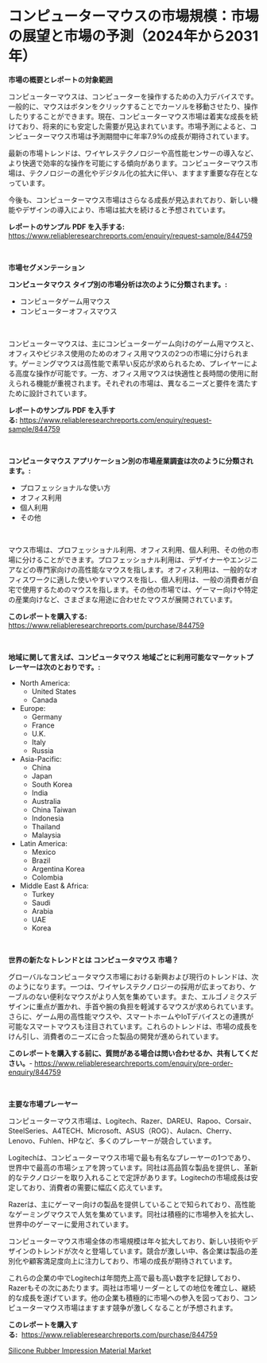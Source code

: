 <p><h1>コンピューターマウスの市場規模：市場の展望と市場の予測（2024年から2031年）</h1></p><p><strong>市場の概要とレポートの対象範囲</strong></p>
<p><p>コンピューターマウスは、コンピューターを操作するための入力デバイスです。一般的に、マウスはボタンをクリックすることでカーソルを移動させたり、操作したりすることができます。現在、コンピューターマウス市場は着実な成長を続けており、将来的にも安定した需要が見込まれています。市場予測によると、コンピューターマウス市場は予測期間中に年率7.9%の成長が期待されています。</p><p>最新の市場トレンドは、ワイヤレステクノロジーや高性能センサーの導入など、より快適で効率的な操作を可能にする傾向があります。コンピューターマウス市場は、テクノロジーの進化やデジタル化の拡大に伴い、ますます重要な存在となっています。</p><p>今後も、コンピューターマウス市場はさらなる成長が見込まれており、新しい機能やデザインの導入により、市場は拡大を続けると予想されています。</p></p>
<p><strong>レポートのサンプル PDF を入手する:</strong> <a href="https://www.reliableresearchreports.com/enquiry/request-sample/844759">https://www.reliableresearchreports.com/enquiry/request-sample/844759</a></p>
<p>&nbsp;</p>
<p><strong>市場セグメンテーション</strong></p>
<p><strong>コンピュータマウス タイプ別の市場分析は次のように分類されます。:</strong></p>
<p><ul><li>コンピュータゲーム用マウス</li><li>コンピューターオフィスマウス</li></ul></p>
<p>&nbsp;</p>
<p><p>コンピューターマウスは、主にコンピューターゲーム向けのゲーム用マウスと、オフィスやビジネス使用のためのオフィス用マウスの2つの市場に分けられます。ゲーミングマウスは高性能で素早い反応が求められるため、プレイヤーによる高度な操作が可能です。一方、オフィス用マウスは快適性と長時間の使用に耐えられる機能が重視されます。それぞれの市場は、異なるニーズと要件を満たすために設計されています。</p></p>
<p><strong>レポートのサンプル PDF を入手する:</strong>&nbsp;<a href="https://www.reliableresearchreports.com/enquiry/request-sample/844759">https://www.reliableresearchreports.com/enquiry/request-sample/844759</a></p>
<p>&nbsp;</p>
<p><strong> コンピュータマウス アプリケーション別の市場産業調査は次のように分類されます。:</strong></p>
<p><ul><li>プロフェッショナルな使い方</li><li>オフィス利用</li><li>個人利用</li><li>その他</li></ul></p>
<p>&nbsp;</p>
<p><p>マウス市場は、プロフェッショナル利用、オフィス利用、個人利用、その他の市場に分けることができます。プロフェッショナル利用は、デザイナーやエンジニアなどの専門家向けの高性能なマウスを指します。オフィス利用は、一般的なオフィスワークに適した使いやすいマウスを指し、個人利用は、一般の消費者が自宅で使用するためのマウスを指します。その他の市場では、ゲーマー向けや特定の産業向けなど、さまざまな用途に合わせたマウスが展開されています。</p></p>
<p><strong>このレポートを購入する:</strong>&nbsp; <a href="https://www.reliableresearchreports.com/purchase/844759">https://www.reliableresearchreports.com/purchase/844759</a></p>
<p>&nbsp;</p>
<p><strong>地域に関して言えば、コンピュータマウス 地域ごとに利用可能なマーケットプレーヤーは次のとおりです。:</strong></p>
<p><ul>
    <li>
        North America:
        <ul>
            <li>United States</li>
            <li>Canada</li>
        </ul>
    </li>
    <li>
        Europe:
        <ul>
            <li>Germany</li>
            <li>France</li>
            <li>U.K.</li>
            <li>Italy</li>
            <li>Russia</li>
        </ul>
    </li>
    <li>
        Asia-Pacific:
        <ul>
            <li>China</li>
            <li>Japan</li>
            <li>South Korea</li>
            <li>India</li>
            <li>Australia</li>
            <li>China Taiwan</li>
            <li>Indonesia</li>
            <li>Thailand</li>
            <li>Malaysia</li>
        </ul>
    </li>
    <li>
        Latin America:
        <ul>
            <li>Mexico</li>
            <li>Brazil</li>
            <li>Argentina Korea</li>
            <li>Colombia</li>
        </ul>
    </li>
    <li>
        Middle East & Africa:
        <ul>
            <li>Turkey</li>
            <li>Saudi</li>
            <li>Arabia</li>
            <li>UAE</li>
            <li>Korea</li>
        </ul>
    </li>
    </ul></p>
<p>&nbsp;</p>
<p><strong>世界の新たなトレンドとは コンピュータマウス 市場？</strong></p>
<p><p>グローバルなコンピュータマウス市場における新興および現行のトレンドは、次のようになります。一つは、ワイヤレステクノロジーの採用が広まっており、ケーブルのない便利なマウスがより人気を集めています。また、エルゴノミクスデザインに重点が置かれ、手首や腕の負担を軽減するマウスが求められています。さらに、ゲーム用の高性能マウスや、スマートホームやIoTデバイスとの連携が可能なスマートマウスも注目されています。これらのトレンドは、市場の成長をけん引し、消費者のニーズに合った製品の開発が進められています。</p></p>
<p><strong>このレポートを購入する前に、質問がある場合は問い合わせるか、共有してください。</strong>- <a href="https://www.reliableresearchreports.com/enquiry/pre-order-enquiry/844759">https://www.reliableresearchreports.com/enquiry/pre-order-enquiry/844759</a></p>
<p>&nbsp;</p>
<p><strong>主要な市場プレーヤー</strong></p>
<p><p>コンピューターマウス市場は、Logitech、Razer、DAREU、Rapoo、Corsair、SteelSeries、A4TECH、Microsoft、ASUS（ROG）、Aulacn、Cherry、Lenovo、Fuhlen、HPなど、多くのプレーヤーが競合しています。</p><p>Logitechは、コンピューターマウス市場で最も有名なプレーヤーの1つであり、世界中で最高の市場シェアを誇っています。同社は高品質な製品を提供し、革新的なテクノロジーを取り入れることで定評があります。Logitechの市場成長は安定しており、消費者の需要に幅広く応えています。 </p><p>Razerは、主にゲーマー向けの製品を提供していることで知られており、高性能なゲーミングマウスで人気を集めています。同社は積極的に市場参入を拡大し、世界中のゲーマーに愛用されています。</p><p>コンピューターマウス市場全体の市場規模は年々拡大しており、新しい技術やデザインのトレンドが次々と登場しています。競合が激しい中、各企業は製品の差別化や顧客満足度向上に注力しており、市場の成長が期待されています。</p><p>これらの企業の中でLogitechは年間売上高で最も高い数字を記録しており、Razerもその次にあたります。両社は市場リーダーとしての地位を確立し、継続的な成長を遂げています。他の企業も積極的に市場への参入を図っており、コンピューターマウス市場はますます競争が激しくなることが予想されます。</p></p>
<p><strong>このレポートを購入する:</strong>&nbsp;&nbsp;<a href="https://www.reliableresearchreports.com/purchase/844759">https://www.reliableresearchreports.com/purchase/844759</a></p>
<p><p><a href="https://bubble-tree-ea4.notion.site/Silicone-Rubber-Impression-Material-Market-Analysis-and-Market-Size-Global-Industry-Overview-Marke-a4ec213d407b413a9f97afbf67d79e88">Silicone Rubber Impression Material Market</a></p></p>